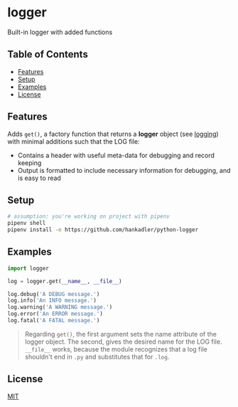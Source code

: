 # logger

Built-in logger with added functions

## Table of Contents

- [Features](#features)
- [Setup](#setup)
- [Examples](#examples)
- [License](#license)

## Features

Adds ``get()``, a factory function that returns a **logger** object
(see [logging](https://docs.python.org/3.10/library/logging.html))
with minimal additions such that the LOG file:
- Contains a header with useful meta-data for debugging and record keeping
- Output is formatted to include necessary information for debugging, and is
  easy to read

## Setup

```bash
# assumption: you're working on project with pipenv
pipenv shell
pipenv install -e https://github.com/hankadler/python-logger
```

## Examples

```python
import logger

log = logger.get(__name__, __file__)

log.debug('A DEBUG message.')
log.info('An INFO message.')
log.warning('A WARNING message.')
log.error('An ERROR message.')
log.fatal('A FATAL message.')
```

> Regarding ``get()``, the first argument sets the name attribute of the logger
> object. The second, gives the desired name for the LOG file. ``__file__``
> works, because the module recognizes that a log file shouldn't end in ``.py``
> and substitutes that for ``.log``.

## License

[MIT](LICENSE)

